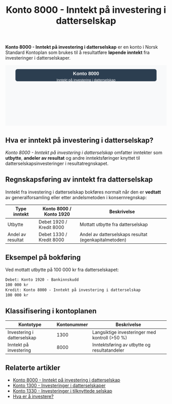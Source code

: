 ﻿---
title: "Konto 8000 - Inntekt på investering i datterselskap"
seoTitle: "Konto 8000 | Inntekt på investering i datterselskap | Kontoplan"
description: "Konto 8000 brukes til å inntektsføre utbytte og resultatandeler fra datterselskap. Se bokføring, tidspunkt for inntektsføring og eksempler i Norsk Standard Kontoplan."
summary: "Kort forklaring av konto 8000 for inntekt på investering i datterselskap, med føringsregler."
---

**Konto 8000 - Inntekt på investering i datterselskap** er en konto i Norsk Standard Kontoplan som brukes til å resultatføre **løpende inntekt** fra investeringer i datterselskaper.

![Illustrasjon av konto 8000 inntekt på investering i datterselskap](8000-inntekt-pa-investering-i-datterselskap-image.svg)

## Hva er inntekt på investering i datterselskap?

*Konto 8000 - Inntekt på investering i datterselskap* omfatter inntekter som **utbytte**, **andeler av resultat** og andre inntektsføringer knyttet til datterselskapsinvesteringer i resultatregnskapet.

## Regnskapsføring av inntekt fra datterselskap

Inntekt fra investering i datterselskap bokføres normalt når den er **vedtatt** av generalforsamling eller etter andelsmetoden i konsernregnskap:

| Type inntekt           | Konto 8000 / Konto 1920 | Beskrivelse                                            |
|------------------------|-------------------------|--------------------------------------------------------|
| Utbytte                | Debet 1920 / Kredit 8000| Mottatt utbytte fra datterselskap                      |
| Andel av resultat      | Debet 1330 / Kredit 8000| Andel av datterselskaps resultat (egenkapitalmetoden)  |

## Eksempel på bokføring

Ved mottatt utbytte på 100 000 kr fra datterselskapet:

```plaintext
Debet: Konto 1920 - Bankinnskudd                                   100 000 kr
Kredit: Konto 8000 - Inntekt på investering i datterselskap       100 000 kr
```

## Klassifisering i kontoplanen

| Kontotype                       | Kontonummer | Beskrivelse                                     |
|---------------------------------|-------------|-------------------------------------------------|
| Investering i datterselskap     | 1300        | Langsiktige investeringer med kontroll (>50 %)   |
| Inntekt på investering          | 8000        | Inntektsføring av utbytte og resultatandeler     |

## Relaterte artikler

* [Konto 8000 - Inntekt på investering i datterselskap](/blogs/kontoplan/8000-inntekt-pa-investering-i-datterselskap "Konto 8000 - Inntekt på investering i datterselskap")
* [Konto 1300 - Investeringer i datterselskaper](/blogs/kontoplan/1300-investeringer-i-datterselskaper "Konto 1300 - Investeringer i datterselskaper")
* [Konto 1330 - Investeringer i tilknyttede selskap](/blogs/kontoplan/1330-investeringer-i-tilknyttede-selskap "Konto 1330 - Investeringer i tilknyttede selskap")
* [Hva er å investere?](/blogs/regnskap/hva-er-investere "Hva er å investere? Komplett Guide til Investeringer i Regnskap")






